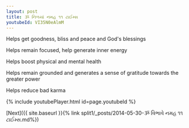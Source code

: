 ```yaml
---
layout: post
title: ૐ નિળયાં નમહ ૧૧ ટાઈમ્સ
youtubeId: VI35N0eAlmM
---
```

 
 
Helps get goodness, bliss and peace and God's blessings
 
Helps remain focused, help generate inner energy 
 
Helps boost physical and mental health 
 
Helps remain grounded and generates a sense of gratitude towards the greater power 
 
Helps reduce bad karma
 
 
 
 


{% include youtubePlayer.html id=page.youtubeId %}
 
[Next]({{ site.baseurl }}{% link  split1/_posts/2014-05-30-ૐ વિભાવે નમહ ૧૧ ટાઈમ્સ.md%})
 
